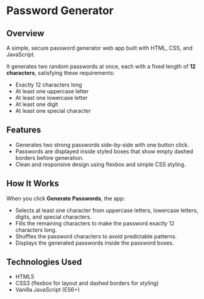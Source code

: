 # Password Generator

## Overview

A simple, secure password generator web app built with HTML, CSS, and JavaScript.

It generates two random passwords at once, each with a fixed length of **12 characters**, satisfying these requirements:

- Exactly 12 characters long
- At least one uppercase letter
- At least one lowercase letter
- At least one digit
- At least one special character

## Features

- Generates two strong passwords side-by-side with one button click.
- Passwords are displayed inside styled boxes that show empty dashed borders before generation.
- Clean and responsive design using flexbox and simple CSS styling.

## How It Works

When you click **Generate Passwords**, the app:

- Selects at least one character from uppercase letters, lowercase letters, digits, and special characters.
- Fills the remaining characters to make the password exactly 12 characters long.
- Shuffles the password characters to avoid predictable patterns.
- Displays the generated passwords inside the password boxes.

## Technologies Used

- HTML5
- CSS3 (flexbox for layout and dashed borders for styling)
- Vanilla JavaScript (ES6+)

